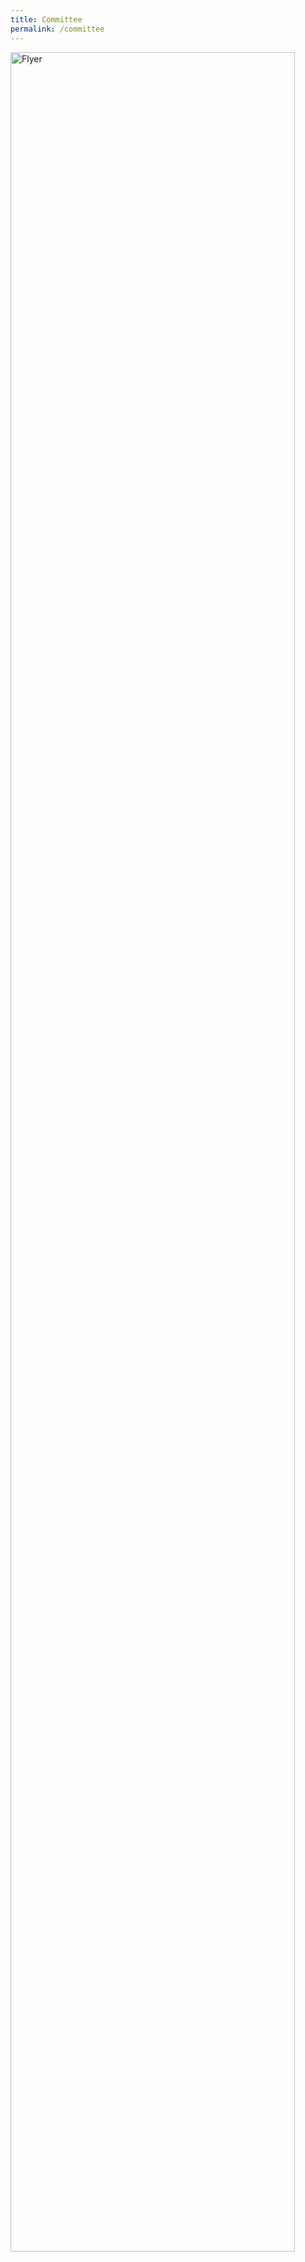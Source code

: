 ```yaml
---
title: Committee
permalink: /committee
---
```



<img src="/assets/images/committee/collage.png" alt="Flyer" style="width:95%">